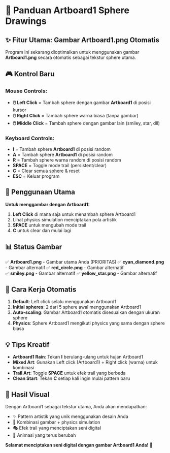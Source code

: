 # 🎨 Panduan Artboard1 Sphere Drawings

## ✨ Fitur Utama: Gambar Artboard1.png Otomatis

Program ini sekarang dioptimalkan untuk menggunakan gambar **Artboard1.png** secara otomatis sebagai tekstur sphere utama.

## 🎮 Kontrol Baru

### **Mouse Controls:**
- **🖱️ Left Click** = Tambah sphere dengan gambar **Artboard1** di posisi kursor
- **🖱️ Right Click** = Tambah sphere warna biasa (tanpa gambar)  
- **🖱️ Middle Click** = Tambah sphere dengan gambar lain (smiley, star, dll)

### **Keyboard Controls:**
- **I** = Tambah sphere **Artboard1** di posisi random
- **A** = Tambah sphere **Artboard1** di posisi random
- **R** = Tambah sphere warna random di posisi random
- **SPACE** = Toggle mode trail (persistent/clear)
- **C** = Clear semua sphere & reset
- **ESC** = Keluar program

## 🎯 Penggunaan Utama

**Untuk menggambar dengan Artboard1:**
1. **Left Click** di mana saja untuk menambah sphere Artboard1
2. Lihat physics simulation menciptakan pola artistik
3. **SPACE** untuk mengubah mode trail
4. **C** untuk clear dan mulai lagi

## 📊 Status Gambar

✅ **Artboard1.png** - Gambar utama Anda (PRIORITAS)
✅ **cyan_diamond.png** - Gambar alternatif
✅ **red_circle.png** - Gambar alternatif  
✅ **smiley.png** - Gambar alternatif
✅ **yellow_star.png** - Gambar alternatif

## 🔄 Cara Kerja Otomatis

1. **Default**: Left click selalu menggunakan Artboard1
2. **Initial spheres**: 2 dari 5 sphere awal menggunakan Artboard1
3. **Auto-scaling**: Gambar Artboard1 otomatis disesuaikan dengan ukuran sphere
4. **Physics**: Sphere Artboard1 mengikuti physics yang sama dengan sphere biasa

## 💡 Tips Kreatif

- **Artboard1 Rain**: Tekan **I** berulang-ulang untuk hujan Artboard1
- **Mixed Art**: Gunakan Left click (Artboard1) + Right click (warna) untuk kombinasi
- **Trail Art**: Toggle **SPACE** untuk efek trail yang berbeda
- **Clean Start**: Tekan **C** setiap kali ingin mulai pattern baru

## 🎨 Hasil Visual

Dengan Artboard1 sebagai tekstur utama, Anda akan mendapatkan:
- ✨ Pattern artistik yang unik menggunakan desain Anda
- 🌈 Kombinasi gambar + physics simulation
- 🎭 Efek trail yang menciptakan seni digital
- 🔄 Animasi yang terus berubah

**Selamat menciptakan seni digital dengan gambar Artboard1 Anda!** 🎉

